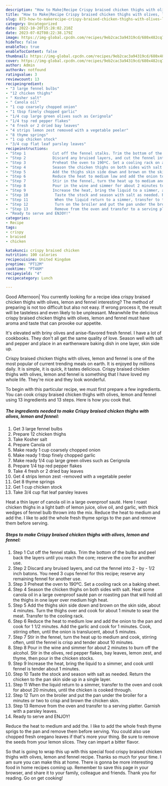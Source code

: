 ```yaml
---
description: "How to Make|Recipe Crispy braised chicken thighs with olives, lemon and fennel {That is Special"
title: "How to Make|Recipe Crispy braised chicken thighs with olives, lemon and fennel {That is Special"
slug: 873-how-to-makerecipe-crispy-braised-chicken-thighs-with-olives-lemon-and-fennel-that-is-special
category: Uncategorized
date: 2022-10-20T15:28:02.210Z
date: 2023-07-02T08:22:38.179Z
image: https://img-global.cpcdn.com/recipes/9eb2cac3a94319cd/680x482cq70/crispy-braised-chicken-thighs-with-olives-lemon-and-fennel-recipe-main-photo.jpg
hideToc: false
enableToc: true
enableTocContent: false
thumbnail: https://img-global.cpcdn.com/recipes/9eb2cac3a94319cd/680x482cq70/crispy-braised-chicken-thighs-with-olives-lemon-and-fennel-recipe-main-photo.jpg
cover: https://img-global.cpcdn.com/recipes/9eb2cac3a94319cd/680x482cq70/crispy-braised-chicken-thighs-with-olives-lemon-and-fennel-recipe-main-photo.jpg
author: Admin
authorAv: notfound
ratingvalue: 3
reviewcount: 13
recipeingredient:
- "3 large fennel bulbs"
- "12 chicken thighs"
- " Kosher salt"
- " Canola oil"
- "1 cup coarsely chopped onion"
- "1 tbsp finely chopped garlic"
- "1/4 cup large green olives such as Cerignola"
- "1/4 tsp red pepper flakes"
- "4 fresh or 2 dried bay leaves"
- "4 strips lemon zest removed with a vegetable peeler"
- "8 thyme springs"
- "1 cup chicken stock"
- "3/4 cup flat leaf parsley leaves"
recipeinstructions:
- "Step 1            Cut off the fennel stalks. Trim the bottom of the bulbs and peel back the layers until you reach the core; reserve the core for another use."
- "Step 2            Discard any bruised layers, and cut the fennel into 2 - by - 1/2 inch batons. You need 3 cups fennel for this recipe; reserve any remaining fennel for another use."
- "Step 3            Preheat the oven to 190ºC. Set a cooling rack on a baking sheet."
- "Step 4            Season the chicken thighs on both sides with salt. Heat some canola oil in a large ovenproof sauté pan or roasting pan that will hold all the thighs in one layer over medium high heat."
- "Step 5            Add the thighs skin side down and brown on the skin side, about 4 minutes. Turn the thighs over and cook for about 1 minute to sear the meat. Transfer to the cooling rack."
- "Step 6            Reduce the heat to medium low and add the onion to the pan and cook for 1 1/2 minutes. Add the garlic and cook for 1 minutes. Cook, stirring often, until the onion is translucent, about 5 minutes."
- "Step 7            Stir in the fennel, turn the heat up to medium and cook, stirring often, until the fennel is crisp and tender about 10 minutes."
- "Step 8            Pour in the wine and simmer for about 2 minutes to burn off the alcohol. Stir in the olives, red pepper flakes, bay leaves, lemon zest, and thyme, then pour in the chicken stocks."
- "Step 9            Increase the heat, bring the liquid to a simmer, and cook until fennel is tender about 1 minutes."
- "Step 10            Taste the stock and season with salt as needed. Return the chicken to the pan skin side up in a single layer."
- "Step 11            When the liquid return to a simmer, transfer to the oven and cook for about 20 minutes, until the chicken is cooked through."
- "Step 12            Turn on the broiler and put the pan under the broiler for a minutes or two to crisp and brown the chicken skin."
- "Step 13            Remove from the oven and transfer to a serving platter. Garnish with a parsley leaves."
- "Ready to serve and ENJOY!"
categories:
- Recipe
tags:
- crispy
- braised
- chicken

katakunci: crispy braised chicken 
nutrition: 100 calories
recipecuisine: United Kingdom
preptime: "PT12M"
cooktime: "PT46M"
recipeyield: "4"
recipecategory: Lunch

---
```



Good Afternoon| You currently looking for a recipe idea crispy braised chicken thighs with olives, lemon and fennel interesting? The method of preparing is not too difficult but also not easy. If wrong process it, the result will be tasteless and even likely to be unpleasant. Meanwhile the delicious crispy braised chicken thighs with olives, lemon and fennel must have aroma and taste that can provoke our appetite.





It&#39;s elevated with briny olives and anise-flavored fresh fennel. I have a lot of cookbooks. They don&#39;t all get the same quality of love. Season well with salt and pepper and place in an earthenware baking dish in one layer, skin side up.

Crispy braised chicken thighs with olives, lemon and fennel is one of the most popular of current trending meals on earth. It is enjoyed by millions daily. It is simple, it is quick, it tastes delicious. Crispy braised chicken thighs with olives, lemon and fennel is something that I have loved my whole life. They're nice and they look wonderful.


To begin with this particular recipe, we must first prepare a few ingredients. You can cook crispy braised chicken thighs with olives, lemon and fennel using 13 ingredients and 13 steps. Here is how you cook that.

<!--inarticleads1-->

##### The ingredients needed to make Crispy braised chicken thighs with olives, lemon and fennel:

1. Get 3 large fennel bulbs
1. Prepare 12 chicken thighs
1. Take  Kosher salt
1. Prepare  Canola oil
1. Make ready 1 cup coarsely chopped onion
1. Make ready 1 tbsp finely chopped garlic
1. Make ready 1/4 cup large green olives such as Cerignola
1. Prepare 1/4 tsp red pepper flakes
1. Take 4 fresh or 2 dried bay leaves
1. Get 4 strips lemon zest -removed with a vegetable peeler
1. Get 8 thyme springs
1. Get 1 cup chicken stock
1. Take 3/4 cup flat leaf parsley leaves


Heat a thin layer of canola oil in a large ovenproof sauté. Here I roast chicken thighs in a light bath of lemon juice, olive oil, and garlic, with thick wedges of fennel bulb thrown into the mix. Reduce the heat to medium and add the. I like to add the whole fresh thyme sprigs to the pan and remove them before serving. 

<!--inarticleads2-->

##### Steps to make Crispy braised chicken thighs with olives, lemon and fennel:

1. Step 1            Cut off the fennel stalks. Trim the bottom of the bulbs and peel back the layers until you reach the core; reserve the core for another use.
1. Step 2            Discard any bruised layers, and cut the fennel into 2 - by - 1/2 inch batons. You need 3 cups fennel for this recipe; reserve any remaining fennel for another use.
1. Step 3            Preheat the oven to 190ºC. Set a cooling rack on a baking sheet.
1. Step 4            Season the chicken thighs on both sides with salt. Heat some canola oil in a large ovenproof sauté pan or roasting pan that will hold all the thighs in one layer over medium high heat.
1. Step 5            Add the thighs skin side down and brown on the skin side, about 4 minutes. Turn the thighs over and cook for about 1 minute to sear the meat. Transfer to the cooling rack.
1. Step 6            Reduce the heat to medium low and add the onion to the pan and cook for 1 1/2 minutes. Add the garlic and cook for 1 minutes. Cook, stirring often, until the onion is translucent, about 5 minutes.
1. Step 7            Stir in the fennel, turn the heat up to medium and cook, stirring often, until the fennel is crisp and tender about 10 minutes.
1. Step 8            Pour in the wine and simmer for about 2 minutes to burn off the alcohol. Stir in the olives, red pepper flakes, bay leaves, lemon zest, and thyme, then pour in the chicken stocks.
1. Step 9            Increase the heat, bring the liquid to a simmer, and cook until fennel is tender about 1 minutes.
1. Step 10            Taste the stock and season with salt as needed. Return the chicken to the pan skin side up in a single layer.
1. Step 11            When the liquid return to a simmer, transfer to the oven and cook for about 20 minutes, until the chicken is cooked through.
1. Step 12            Turn on the broiler and put the pan under the broiler for a minutes or two to crisp and brown the chicken skin.
1. Step 13            Remove from the oven and transfer to a serving platter. Garnish with a parsley leaves.
1. Ready to serve and ENJOY!

Reduce the heat to medium and add the. I like to add the whole fresh thyme sprigs to the pan and remove them before serving. You could also use chopped fresh oregano leaves if that&#39;s more your thing. Be sure to remove the seeds from your lemon slices. They can impart a bitter flavor. 

So that is going to wrap this up with this special food crispy braised chicken thighs with olives, lemon and fennel recipe. Thanks so much for your time. I am sure you can make this at home. There is gonna be more interesting food in home recipes coming up. Remember to save this page in your browser, and share it to your family, colleague and friends. Thank you for reading. Go on get cooking!
